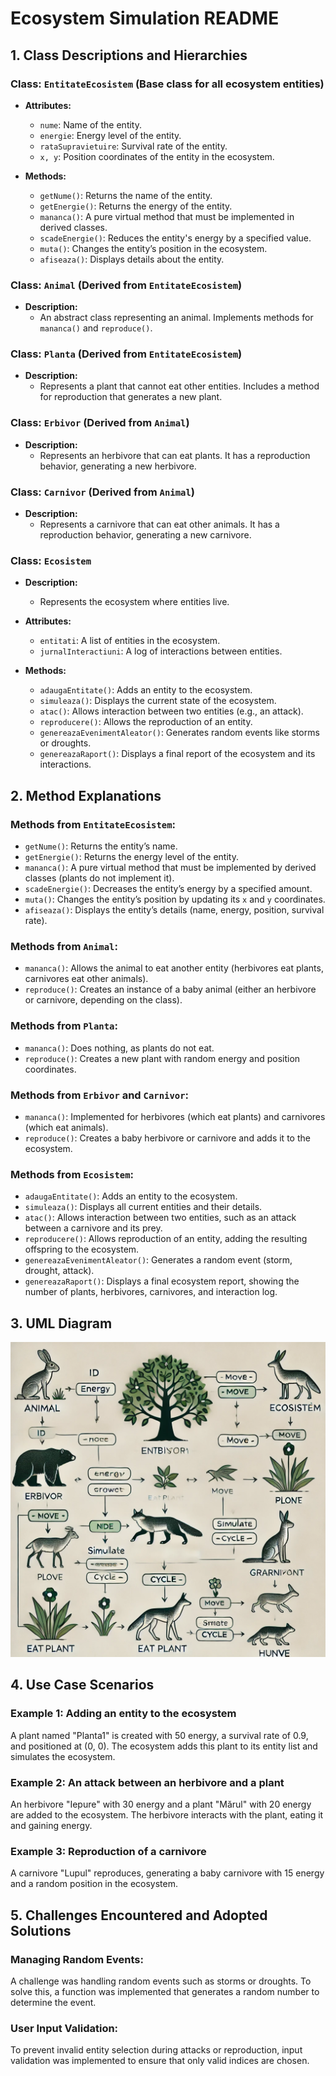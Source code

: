 # Ecosystem Simulation README

## 1. Class Descriptions and Hierarchies

### **Class: `EntitateEcosistem` (Base class for all ecosystem entities)**

- **Attributes:**
  - `nume`: Name of the entity.
  - `energie`: Energy level of the entity.
  - `rataSupravietuire`: Survival rate of the entity.
  - `x, y`: Position coordinates of the entity in the ecosystem.

- **Methods:**
  - `getNume()`: Returns the name of the entity.
  - `getEnergie()`: Returns the energy of the entity.
  - `mananca()`: A pure virtual method that must be implemented in derived classes.
  - `scadeEnergie()`: Reduces the entity's energy by a specified value.
  - `muta()`: Changes the entity’s position in the ecosystem.
  - `afiseaza()`: Displays details about the entity.

### **Class: `Animal` (Derived from `EntitateEcosistem`)**

- **Description:** 
  - An abstract class representing an animal. Implements methods for `mananca()` and `reproduce()`.

### **Class: `Planta` (Derived from `EntitateEcosistem`)**

- **Description:** 
  - Represents a plant that cannot eat other entities. Includes a method for reproduction that generates a new plant.

### **Class: `Erbivor` (Derived from `Animal`)**

- **Description:**
  - Represents an herbivore that can eat plants. It has a reproduction behavior, generating a new herbivore.

### **Class: `Carnivor` (Derived from `Animal`)**

- **Description:**
  - Represents a carnivore that can eat other animals. It has a reproduction behavior, generating a new carnivore.

### **Class: `Ecosistem`**

- **Description:**
  - Represents the ecosystem where entities live.
  
- **Attributes:**
  - `entitati`: A list of entities in the ecosystem.
  - `jurnalInteractiuni`: A log of interactions between entities.

- **Methods:**
  - `adaugaEntitate()`: Adds an entity to the ecosystem.
  - `simuleaza()`: Displays the current state of the ecosystem.
  - `atac()`: Allows interaction between two entities (e.g., an attack).
  - `reproducere()`: Allows the reproduction of an entity.
  - `genereazaEvenimentAleator()`: Generates random events like storms or droughts.
  - `genereazaRaport()`: Displays a final report of the ecosystem and its interactions.

## 2. Method Explanations

### **Methods from `EntitateEcosistem`:**
- `getNume()`: Returns the entity’s name.
- `getEnergie()`: Returns the energy level of the entity.
- `mananca()`: A pure virtual method that must be implemented by derived classes (plants do not implement it).
- `scadeEnergie()`: Decreases the entity’s energy by a specified amount.
- `muta()`: Changes the entity’s position by updating its `x` and `y` coordinates.
- `afiseaza()`: Displays the entity’s details (name, energy, position, survival rate).

### **Methods from `Animal`:**
- `mananca()`: Allows the animal to eat another entity (herbivores eat plants, carnivores eat other animals).
- `reproduce()`: Creates an instance of a baby animal (either an herbivore or carnivore, depending on the class).

### **Methods from `Planta`:**
- `mananca()`: Does nothing, as plants do not eat.
- `reproduce()`: Creates a new plant with random energy and position coordinates.

### **Methods from `Erbivor` and `Carnivor`:**
- `mananca()`: Implemented for herbivores (which eat plants) and carnivores (which eat animals).
- `reproduce()`: Creates a baby herbivore or carnivore and adds it to the ecosystem.

### **Methods from `Ecosistem`:**
- `adaugaEntitate()`: Adds an entity to the ecosystem.
- `simuleaza()`: Displays all current entities and their details.
- `atac()`: Allows interaction between two entities, such as an attack between a carnivore and its prey.
- `reproducere()`: Allows reproduction of an entity, adding the resulting offspring to the ecosystem.
- `genereazaEvenimentAleator()`: Generates a random event (storm, drought, attack).
- `genereazaRaport()`: Displays a final ecosystem report, showing the number of plants, herbivores, carnivores, and interaction log.

## 3. UML Diagram
![alt text](image.png)

## 4. Use Case Scenarios

### **Example 1: Adding an entity to the ecosystem**
A plant named "Planta1" is created with 50 energy, a survival rate of 0.9, and positioned at (0, 0). The ecosystem adds this plant to its entity list and simulates the ecosystem.

### **Example 2: An attack between an herbivore and a plant**
An herbivore "Iepure" with 30 energy and a plant "Mărul" with 20 energy are added to the ecosystem. The herbivore interacts with the plant, eating it and gaining energy.

### **Example 3: Reproduction of a carnivore**
A carnivore "Lupul" reproduces, generating a baby carnivore with 15 energy and a random position in the ecosystem.

## 5. Challenges Encountered and Adopted Solutions

### **Managing Random Events:**
A challenge was handling random events such as storms or droughts. To solve this, a function was implemented that generates a random number to determine the event.

### **User Input Validation:**
To prevent invalid entity selection during attacks or reproduction, input validation was implemented to ensure that only valid indices are chosen.